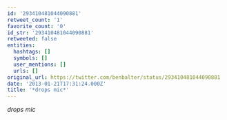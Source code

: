 ```yaml
---
id: '293410481044090881'
retweet_count: '1'
favorite_count: '0'
id_str: '293410481044090881'
retweeted: false
entities:
  hashtags: []
  symbols: []
  user_mentions: []
  urls: []
original_url: https://twitter.com/benbalter/status/293410481044090881
date: '2013-01-21T17:31:24.000Z'
title: '*drops mic*'
---
```


*drops mic*